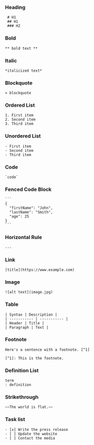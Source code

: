 ### Heading  
     # H1
     ## H1  
     ### H2   

### Bold  
    ** bold text **

### Italic
    *italicized text*

### Blockquote
    > blockquote  

### Ordered List
    1. First item
    2. Second item
    3. Third item

### Unordered List
    - First item
    - Second item
    - Third item

### Code
    `code`

### Fenced Code Block
    ```
    {
      "firstName": "John",
      "lastName": "Smith",
      "age": 25
    }
    ```

### Horizontal Rule
    ---

### Link
    [title](https://www.example.com)

### Image
  	![alt text](image.jpg)

### Table
    | Syntax | Description |
    | ----------- | ----------- |
    | Header | Title |
    | Paragraph | Text |

### Footnote
    Here's a sentence with a footnote. [^1]

    [^1]: This is the footnote.

### Definition List
    term
    : definition

### Strikethrough
    ~~The world is flat.~~

### Task list
    - [x] Write the press release
    - [ ] Update the website
    - [ ] Contact the media
